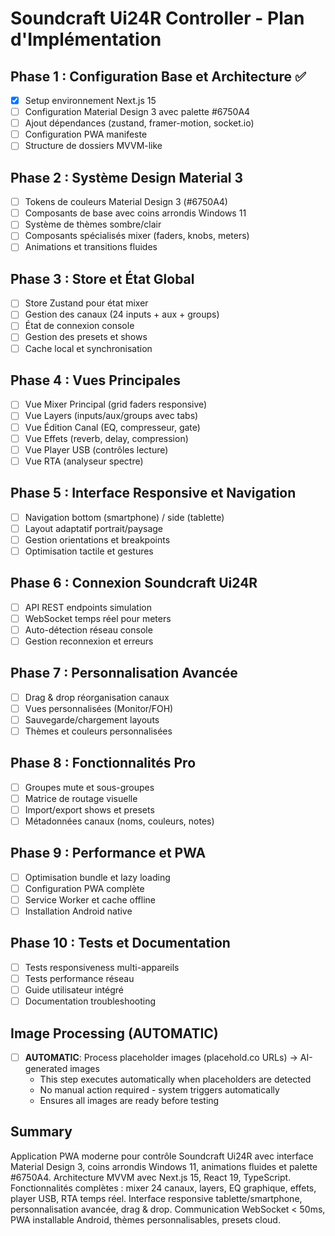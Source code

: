 # Soundcraft Ui24R Controller - Plan d'Implémentation

## Phase 1 : Configuration Base et Architecture ✅
- [x] Setup environnement Next.js 15
- [ ] Configuration Material Design 3 avec palette #6750A4
- [ ] Ajout dépendances (zustand, framer-motion, socket.io)
- [ ] Configuration PWA manifeste
- [ ] Structure de dossiers MVVM-like

## Phase 2 : Système Design Material 3
- [ ] Tokens de couleurs Material Design 3 (#6750A4)
- [ ] Composants de base avec coins arrondis Windows 11
- [ ] Système de thèmes sombre/clair
- [ ] Composants spécialisés mixer (faders, knobs, meters)
- [ ] Animations et transitions fluides

## Phase 3 : Store et État Global
- [ ] Store Zustand pour état mixer
- [ ] Gestion des canaux (24 inputs + aux + groups)
- [ ] État de connexion console
- [ ] Gestion des presets et shows
- [ ] Cache local et synchronisation

## Phase 4 : Vues Principales
- [ ] Vue Mixer Principal (grid faders responsive)
- [ ] Vue Layers (inputs/aux/groups avec tabs)
- [ ] Vue Édition Canal (EQ, compresseur, gate)
- [ ] Vue Effets (reverb, delay, compression)
- [ ] Vue Player USB (contrôles lecture)
- [ ] Vue RTA (analyseur spectre)

## Phase 5 : Interface Responsive et Navigation
- [ ] Navigation bottom (smartphone) / side (tablette)
- [ ] Layout adaptatif portrait/paysage
- [ ] Gestion orientations et breakpoints
- [ ] Optimisation tactile et gestures

## Phase 6 : Connexion Soundcraft Ui24R
- [ ] API REST endpoints simulation
- [ ] WebSocket temps réel pour meters
- [ ] Auto-détection réseau console
- [ ] Gestion reconnexion et erreurs

## Phase 7 : Personnalisation Avancée
- [ ] Drag & drop réorganisation canaux
- [ ] Vues personnalisées (Monitor/FOH)
- [ ] Sauvegarde/chargement layouts
- [ ] Thèmes et couleurs personnalisées

## Phase 8 : Fonctionnalités Pro
- [ ] Groupes mute et sous-groupes
- [ ] Matrice de routage visuelle
- [ ] Import/export shows et presets
- [ ] Métadonnées canaux (noms, couleurs, notes)

## Phase 9 : Performance et PWA
- [ ] Optimisation bundle et lazy loading
- [ ] Configuration PWA complète
- [ ] Service Worker et cache offline
- [ ] Installation Android native

## Phase 10 : Tests et Documentation
- [ ] Tests responsiveness multi-appareils
- [ ] Tests performance réseau
- [ ] Guide utilisateur intégré
- [ ] Documentation troubleshooting

## Image Processing (AUTOMATIC)
- [ ] **AUTOMATIC**: Process placeholder images (placehold.co URLs) → AI-generated images
  - This step executes automatically when placeholders are detected
  - No manual action required - system triggers automatically
  - Ensures all images are ready before testing

## Summary
Application PWA moderne pour contrôle Soundcraft Ui24R avec interface Material Design 3, coins arrondis Windows 11, animations fluides et palette #6750A4. Architecture MVVM avec Next.js 15, React 19, TypeScript. Fonctionnalités complètes : mixer 24 canaux, layers, EQ graphique, effets, player USB, RTA temps réel. Interface responsive tablette/smartphone, personnalisation avancée, drag & drop. Communication WebSocket < 50ms, PWA installable Android, thèmes personnalisables, presets cloud.